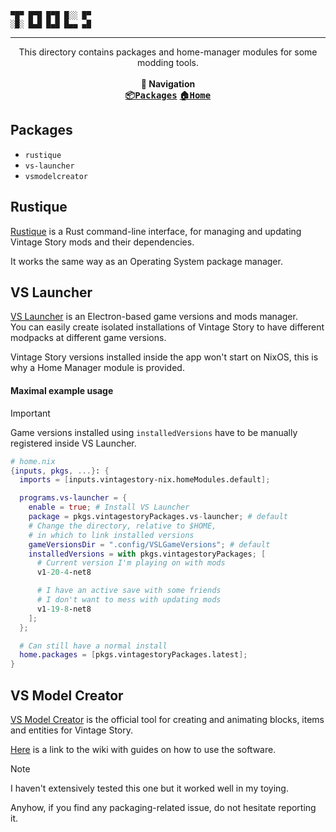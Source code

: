 ```
▀█▀ █▀█ █▀█ █░░ █▀
░█░ █▄█ █▄█ █▄▄ ▄█
```

---

<p align="center">
This directory contains packages and home-manager modules for some modding tools.
<br><br><b>🧭 Navigation</b><br>
<kbd><a href="https://github.com/PierreBorine/vintagestory-nix/tree/master/packages"><b>📦Packages</b></a></kbd>
<kbd><a href="https://github.com/PierreBorine/vintagestory-nix"><b>🏠Home</b></a></kbd>
</p>

## Packages
- `rustique`
- `vs-launcher`
- `vsmodelcreator`

## Rustique
[Rustique](https://github.com/Tekunogosu/Rustique) is a Rust command-line interface,
for managing and updating Vintage Story mods and their dependencies.

It works the same way as an Operating System package manager.

## VS Launcher
[VS Launcher](https://github.com/XurxoMF/vs-launcher) is an Electron-based game versions and mods manager.<br>
You can easily create isolated installations of Vintage Story to have different modpacks at different game versions.

Vintage Story versions installed inside the app won't start on NixOS, this is why a Home Manager module is provided.

#### Maximal example usage
> [!IMPORTANT]
> Game versions installed using `installedVersions` have to be manually registered inside VS Launcher.

```nix
# home.nix
{inputs, pkgs, ...}: {
  imports = [inputs.vintagestory-nix.homeModules.default];

  programs.vs-launcher = {
    enable = true; # Install VS Launcher
    package = pkgs.vintagestoryPackages.vs-launcher; # default
    # Change the directory, relative to $HOME,
    # in which to link installed versions
    gameVersionsDir = ".config/VSLGameVersions"; # default
    installedVersions = with pkgs.vintagestoryPackages; [
      # Current version I'm playing on with mods
      v1-20-4-net8

      # I have an active save with some friends
      # I don't want to mess with updating mods
      v1-19-8-net8
    ];
  };

  # Can still have a normal install
  home.packages = [pkgs.vintagestoryPackages.latest];
}
```

## VS Model Creator
[VS Model Creator](https://github.com/anegostudios/vsmodelcreator) is the official tool for creating and animating blocks, items and entities for Vintage Story.

[Here](https://wiki.vintagestory.at/Modding:VS_Model_Creator) is a link to the wiki with guides on how to use the software.

> [!NOTE]
> I haven't extensively tested this one but it worked well in my toying.
>
> Anyhow, if you find any packaging-related issue, do not hesitate reporting it.
